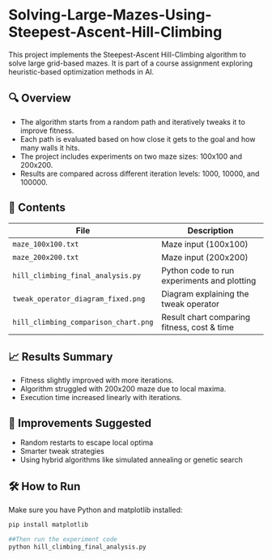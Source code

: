 # Solving-Large-Mazes-Using-Steepest-Ascent-Hill-Climbing

This project implements the Steepest-Ascent Hill-Climbing algorithm to solve large grid-based mazes. It is part of a course assignment exploring heuristic-based optimization methods in AI.

## 🔍 Overview

- The algorithm starts from a random path and iteratively tweaks it to improve fitness.
- Each path is evaluated based on how close it gets to the goal and how many walls it hits.
- The project includes experiments on two maze sizes: 100x100 and 200x200.
- Results are compared across different iteration levels: 1000, 10000, and 100000.

## 📁 Contents

| File                                 | Description                                  |
|--------------------------------------|----------------------------------------------|
| `maze_100x100.txt`                   | Maze input (100x100)                         |
| `maze_200x200.txt`                   | Maze input (200x200)                         |
| `hill_climbing_final_analysis.py`    | Python code to run experiments and plotting  |
| `tweak_operator_diagram_fixed.png`   | Diagram explaining the tweak operator        |
| `hill_climbing_comparison_chart.png` | Result chart comparing fitness, cost & time  |

## 📈 Results Summary

- Fitness slightly improved with more iterations.
- Algorithm struggled with 200x200 maze due to local maxima.
- Execution time increased linearly with iterations.

## 🧠 Improvements Suggested

- Random restarts to escape local optima
- Smarter tweak strategies
- Using hybrid algorithms like simulated annealing or genetic search

## 🛠️ How to Run

Make sure you have Python and matplotlib installed:

```bash
pip install matplotlib

##Then run the experiment code
python hill_climbing_final_analysis.py

